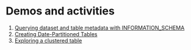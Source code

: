 # Demos and activities

1. [Querying dataset and table metadata with INFORMATION_SCHEMA](code/information_schema.sql)
2. [Creating Date-Partitioned Tables](../../../courses/data-to-insights/demos/date-partitioned-tables.sql)
3. [Exploring a clustered table](code/clustered_tables.sql)
